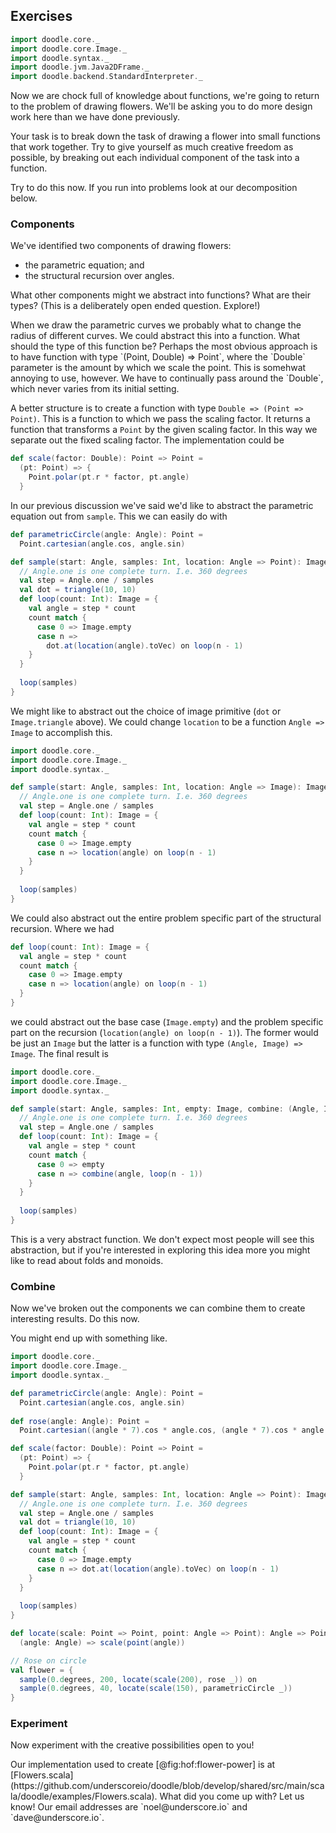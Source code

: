 ## Exercises

```scala mdoc:invisible
import doodle.core._
import doodle.core.Image._
import doodle.syntax._
import doodle.jvm.Java2DFrame._
import doodle.backend.StandardInterpreter._
```

Now we are chock full of knowledge about functions, we're going to return to the problem of drawing flowers. 
We'll be asking you to do more design work here than we have done previously.

Your task is to break down the task of drawing a flower into small functions that work together. 
Try to give yourself as much creative freedom as possible, by breaking out each individual component of the task into a function.

Try to do this now. If you run into problems look at our decomposition below.

### Components

We've identified two components of drawing flowers:

- the parametric equation; and
- the structural recursion over angles.

What other components might we abstract into functions? What are their types? (This is a deliberately open ended question. Explore!)

<div class="solution">
When we draw the parametric curves we probably what to change the radius of different curves.
We could abstract this into a function. 
What should the type of this function be? 
Perhaps the most obvious approach is to have function with type `(Point, Double) => Point`, where the `Double` parameter is the amount by which we scale the point. 
This is somehwat annoying to use, however. We have to continually pass around the `Double`, which never varies from its initial setting. 

A better structure is to create a function with type `Double => (Point => Point)`. 
This is a function to which we pass the scaling factor. 
It returns a function that transforms a `Point` by the given scaling factor. 
In this way we separate out the fixed scaling factor. The implementation could be

```scala mdoc:silent
def scale(factor: Double): Point => Point = 
  (pt: Point) => {
    Point.polar(pt.r * factor, pt.angle)
  }
```

In our previous discussion we've said we'd like to abstract the parametric equation out from `sample`. 
This we can easily do with

```scala mdoc:invisible
def parametricCircle(angle: Angle): Point =
  Point.cartesian(angle.cos, angle.sin)
```

```scala mdoc:silent
def sample(start: Angle, samples: Int, location: Angle => Point): Image = {
  // Angle.one is one complete turn. I.e. 360 degrees
  val step = Angle.one / samples
  val dot = triangle(10, 10)
  def loop(count: Int): Image = {
    val angle = step * count
    count match {
      case 0 => Image.empty
      case n =>
        dot.at(location(angle).toVec) on loop(n - 1)
    }
  }
  
  loop(samples)
}
```

We might like to abstract out the choice of image primitive (`dot` or `Image.triangle` above). 
We could change `location` to be a function `Angle => Image` to accomplish this. 

```scala mdoc:reset:invisible
import doodle.core._
import doodle.core.Image._
import doodle.syntax._
```
```scala mdoc:silent
def sample(start: Angle, samples: Int, location: Angle => Image): Image = {
  // Angle.one is one complete turn. I.e. 360 degrees
  val step = Angle.one / samples
  def loop(count: Int): Image = {
    val angle = step * count
    count match {
      case 0 => Image.empty
      case n => location(angle) on loop(n - 1)
    }
  }
  
  loop(samples)
}
```

We could also abstract out the entire problem specific part of the structural recursion. 
Where we had

```scala
def loop(count: Int): Image = {
  val angle = step * count
  count match {
    case 0 => Image.empty
    case n => location(angle) on loop(n - 1)
  }
}
```

we could abstract out the base case (`Image.empty`) and the problem specific part on the recursion (`location(angle) on loop(n - 1)`). The former would be just an `Image` but the latter is a function with type `(Angle, Image) => Image`. The final result is

```scala mdoc:invisible
import doodle.core._
import doodle.core.Image._
import doodle.syntax._
```
```scala mdoc:silent
def sample(start: Angle, samples: Int, empty: Image, combine: (Angle, Image) => Image): Image = {
  // Angle.one is one complete turn. I.e. 360 degrees
  val step = Angle.one / samples
  def loop(count: Int): Image = {
    val angle = step * count
    count match {
      case 0 => empty
      case n => combine(angle, loop(n - 1))
    }
  }
  
  loop(samples)
}
```

This is a very abstract function. We don't expect most people will see this abstraction, but if you're interested in exploring this idea more you might like to read about folds and monoids.
</div>


### Combine

Now we've broken out the components we can combine them to create interesting results. Do this now.

<div class="solution">
You might end up with something like.

```scala mdoc:reset:invisible
import doodle.core._
import doodle.core.Image._
import doodle.syntax._
```
```scala mdoc:silent
def parametricCircle(angle: Angle): Point =
  Point.cartesian(angle.cos, angle.sin)
  
def rose(angle: Angle): Point =
  Point.cartesian((angle * 7).cos * angle.cos, (angle * 7).cos * angle.sin)

def scale(factor: Double): Point => Point = 
  (pt: Point) => {
    Point.polar(pt.r * factor, pt.angle)
  }

def sample(start: Angle, samples: Int, location: Angle => Point): Image = {
  // Angle.one is one complete turn. I.e. 360 degrees
  val step = Angle.one / samples
  val dot = triangle(10, 10)
  def loop(count: Int): Image = {
    val angle = step * count
    count match {
      case 0 => Image.empty
      case n => dot.at(location(angle).toVec) on loop(n - 1)
    }
  }
  
  loop(samples)
}

def locate(scale: Point => Point, point: Angle => Point): Angle => Point =
  (angle: Angle) => scale(point(angle))

// Rose on circle
val flower = {
  sample(0.degrees, 200, locate(scale(200), rose _)) on
  sample(0.degrees, 40, locate(scale(150), parametricCircle _)) 
}
```
</div>


### Experiment

Now experiment with the creative possibilities open to you!

<div class="solution">
Our implementation used to create [@fig:hof:flower-power] is at [Flowers.scala](https://github.com/underscoreio/doodle/blob/develop/shared/src/main/scala/doodle/examples/Flowers.scala). What did you come up with? Let us know! Our email addresses are `noel@underscore.io` and `dave@underscore.io`.
</div>
